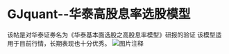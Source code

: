 # GJquant--华泰高股息率选股模型

该帖是对华泰证券名为《华泰基本面选股之高股息率模型》研报的验证
该模型适用于目前行情，长期表现也十分优秀。
![图片注释](http://storage-uqer.datayes.com/590ff0af4a34b00055f08aeb/b4da7d88-afea-11e7-95fa-0242ac140002)